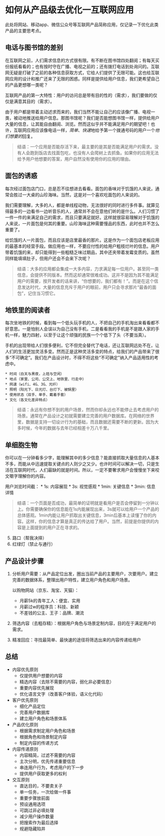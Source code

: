 # 如何从产品级去优化一互联网应用
此处将网站、移动app、微信公众号等互联网产品简称应用，仅记录一下优化此类产品的主要思考点。

## 电话与图书馆的差别
在互联网之前，人们需求信息的方式很有限。有不断在图书馆四处翻阅；有每天买份报纸看看的；也有按时守在广播、电视之前的；还有拨打电话到处询问的。互联网无疑是打破了之前的各种信息获取方式，它给人们提供了无限可能。这也给互联网应用的设计和推广还来了无限的困惑。同样是提供给用户信息，我们更希望自己的产品更想哪一类呢？

互联网产品的第一大特性：用户的访问总是带有目的性的（需求），我们要做的仅仅是满意其目的（需求）。

由于用户都是带着主动述求而来的，我们当然不能让自己的应该像广播、电视一类，被动地推送给用户信息。那图书馆呢？我们是否能想图书馆一样，提供给用户大量的信息，让其能自由翻阅、浏览。然而这似乎并不能满足用户的期望吧！也许，互联网应用应该像电话一样，*简单*、*快速*地给予第一个拨通号码的用户一个*他们想要的*回复。

> 结语：一个应用是否能存活下来，最主要的是其是否能满足用户的需求。没有人会跑到饭店去找面包吃，也没有人会爬树上去抓鱼。如果你的应用无法给予用户他想要的答案，用户自然没有使用你的应用的理由。

## 面包的诱惑
每次经过面包店门口，总是忍不往想进去看看。面包的香味对于饥饿的人来说，通常会胜过一大桌的山珍海味。当然，这是对一个喜欢吃面包的人来说的。

我们需要理解，大多的人，都是单线程动物，无法很好的同时进行多件事。就算见得最多的一边看书一边听音乐的人，通常并不会在意他们听的是什么。人们习惯了一件一件的来满足自己的需求，而且只要满足就好。这样就很容易理解对于饥饿的人来说，一片面包是何其的重要。山珍海味这种需要慢品的东西，此时也并不怎么重要了。

给饥饿的人一片面包，而且应该是店里最香的那片。这是作为一个面包店老板应用的最基本的经营手段。做应用也一样，不要应付性的给用户粗枝烂叶的信息。用户带着饥饿的来，却只能得到一些粗糙乏味过期品，其中还夹带着发霉变质的。虽然同样能填填肚子，但用户还会不会来下次呢？

> 结语：大多的应用都会集成一大多内容，力求满足每一位用户。甚至同一类信息，会提供不同版本。然而这却通常很难成功。这并不是因为其不能满足用户的需要，按开发者的话来讲，“你想要的，我们都有！”。而是在这个信息发达时代，大量的信息充斥于用户的眼前，用户只会寻求那片“最香的面包”，记住当习惯它。

## 地铁里的阅读者
每次坐地铁的时候，看到每一个低头玩手机的人，不把自己的手机淘出来看看都不好意思。一是怕别人会误以为自己没有手机，二是看看我的手机是不是跟人家的手机一样，魅力四射，以至于让这个顽强的民族一个个低下了头（不要当真）。

手机的出现带给人们很多便利，它不但完全替代了电话，还让互联网远处不在，让人们的生活更加灵活多变。然而正是这种灵活多变的特点，给我们的产品带来了很多“不可确定”。我们在产品设计时，不得不将这些“不可确定”纳入产品适用性的考虑中。

    * 时间（白天与黑夜，上班与空闲）
    * 地点（家里、公司、公交上、地铁里、行走中）
    * 网速（wifi、4G、3G、光纤）
    * 照明（阳光下、日光灯、台灯下、被锅里）
    * 使用状态（双手、单手、戴着手套）
    * 文化（各文化差异特点）

> 结语：永远有你想不到的用户场景，然而你却永远也不能停止去考虑用户的场景。通常在产品设计之初就需要建立完善的用户数据库。在网络的世界里，数据是支持一切设计行为的基础，而且数据还需要不断的更新。因为大多时候，今年的数据与去年已经相差十万八千里。

## 单细胞生物
你可以在一分钟看多少字，能理解其中的多少信息？能直接抓取大量信息的人基本不多，而能从中迅速提取关键点的人则少之又少。也许时间可以解决一切，只是生活在互联网时代，人们最缺的就是时间。所以，一定不要奢求用户会慢慢坐下来咬文嚼字理解你的内容。

用户浏览时间截：
    * 1s: 内容展现
    * 3s: 视觉感观
    * 1min: 关键信息
    * 3min: 信息详情

> 结语：一个页面是否成功，最简单的证明就是看用户是否会停留到一分钟以上。你需要确保你的信息能在1s内能展现出来，3s就可以给用户一个产品的总体感观。1min内能让用户抓取出关键信息，3min后基本上读懂了你的内容。这样，你的信息才算是真正的传达给了用户。当然，前提是你提供的内容是上面提到的用户正在寻求的。

5. 路口（帮我决择）
6. 红绿灯（禁止与通行）

## 产品设计步骤
1. 分析用户需要：从产品定位出发，圈出当前产品的主要用户，次要用户。建立完善的数据体系，整理出用户特性，建立用户角色和用户场景。

    以购物网站（京东、淘宝、天猫）：
    * 月薪5k的青年工人：便宜、实用
    * 月薪过w的程序员：科技、新颖
    * 不差钱的公主、王子：品牌、潮流

2. 筛选内容（去粗存精）：根据用户角色与场景定制内容，目的在于满足用户的需求。
3. 精准回应：寻找最简单、最快速的途径将筛选出来的内容传递给用户

## 总结
* 内容优先原则
    * 仅提供用户想要的内容
    * 精选内容（去除不需要的内容，弱化非必要信息）
    * 重要内容优先展现
    * 优化语言文字（改善客户体验，语义化代码）
* 客户优先原则
    * 细化产品定位
    * 完善用户数据库
    * 建立用户角色和场景体系
* 产品优化原则
    * 根据需求制定用户角色和场景
    * 根据角色和场景制定内容
    * 制定内容的传递方式
* 内容传递原则
    * 内容精简，过滤不需要的内容
    * 主次分明，优先传递重要信息
    * 串连用户行为，考虑用户的下一步
    * 提供用户获取更多的权利
* 交互原则
    * 直达目的，不要卖关子
    * 单一任务，一次给做一件事
    * 重要步骤放前面
    * 预设通用选项
    * 可跳过非必填处理
    * 减少用户操作数量
    * 把搜索作为最后选择
    * 规避隐藏陷井
